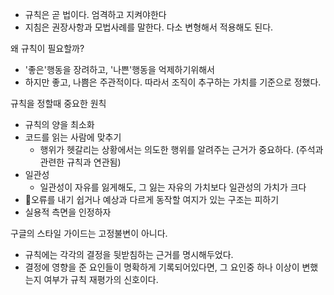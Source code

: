 - 규칙은 곧 법이다. 엄격하고 지켜야한다
- 지침은 권장사항과 모법사례를 말한다. 다소 변형해서 적용해도 된다.

왜 규칙이 필요할까?

- '좋은'행동을 장려하고, '나쁜'행동을 억제하기위해서
- 하지만 좋고, 나쁨은 주관적이다. 따라서 조직이 추구하는 가치를 기준으로 정했다.

규칙을 정할때 중요한 원칙

- 규칙의 양을 최소화
- 코드를 읽는 사람에 맞추기
  - 행위가 헷갈리는 상황에서는 의도한 행위를 알려주는 근거가 중요하다. (주석과 관련한 규칙과 연관됨)
- 일관성
  - 일관성이 자유를 잃게해도, 그 잃는 자유의 가치보다 일관성의 가치가 크다
- 오류를 내기 쉽거나 예상과 다르게 동작할 여지가 있는 구조는 피하기
- 실용적 측면을 인정하자

구글의 스타일 가이드는 고정불변이 아니다.

- 규칙에는 각각의 결정을 뒷받침하는 근거를 명시해두었다.
- 결정에 영향을 준 요인들이 명확하게 기록되어있다면, 그 요인중 하나 이상이 변했는지 여부가 규칙 재평가의 신호이다.
